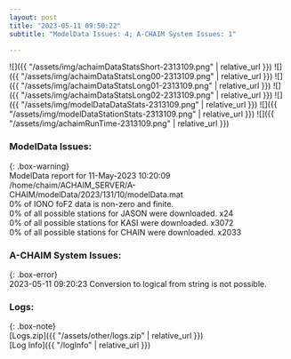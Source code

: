 ```yaml
---
layout: post
title: "2023-05-11 09:50:22"
subtitle: "ModelData Issues: 4; A-CHAIM System Issues: 1"

---
```


![]({{ "/assets/img/achaimDataStatsShort-2313109.png" | relative_url }})
![]({{ "/assets/img/achaimDataStatsLong00-2313109.png" | relative_url }})
![]({{ "/assets/img/achaimDataStatsLong01-2313109.png" | relative_url }})
![]({{ "/assets/img/achaimDataStatsLong02-2313109.png" | relative_url }})
![]({{ "/assets/img/modelDataDataStats-2313109.png" | relative_url }})
![]({{ "/assets/img/modelDataStationStats-2313109.png" | relative_url }})
![]({{ "/assets/img/achaimRunTime-2313109.png" | relative_url }})


### ModelData Issues:  
  
{: .box-warning}  
 ModelData report for 11-May-2023 10:20:09   
 /home/chaim/ACHAIM_SERVER/A-CHAIM/modelData/2023/131/10/modelData.mat   
 0% of IONO foF2 data is non-zero and finite.   
 0% of all possible stations for JASON were downloaded. x24   
 0% of all possible stations for KASI were downloaded. x3072   
 0% of all possible stations for CHAIN were downloaded. x2033   
  
### A-CHAIM System Issues:  
  
{: .box-error}  
2023-05-11 09:20:23 Conversion to logical from string is not possible.  

### Logs:  
  
{: .box-note}  
[Logs.zip]({{ "/assets/other/logs.zip" | relative_url }})  
[Log Info]({{ "/logInfo" | relative_url }})  

